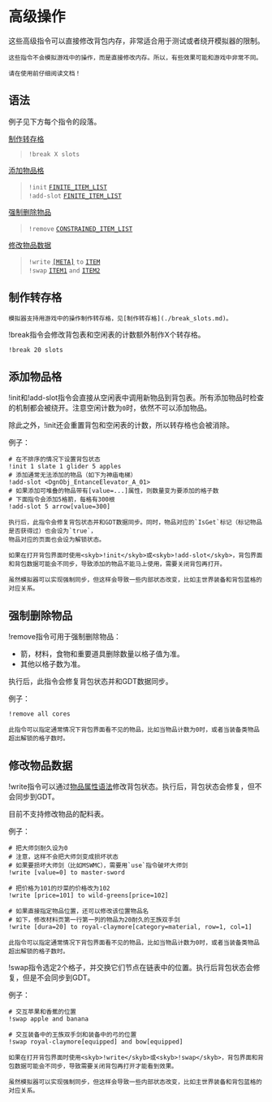 # 高级操作

这些高级指令可以直接修改背包内存，非常适合用于测试或者绕开模拟器的限制。

```admonish danger title="危险"
这些指令不会模拟游戏中的操作，而是直接修改内存。所以，有些效果可能和游戏中非常不同。

请在使用前仔细阅读文档！
```

## 语法

例子见下方每个指令的段落。

[制作转存格](#制作转存格)
> `!break X slots` <br>

[添加物品格](#添加物品格)
> `!init` [`FINITE_ITEM_LIST`](../user/syntax_item.md) <br>
> `!add-slot` [`FINITE_ITEM_LIST`](../user/syntax_item.md) <br>

[强制删除物品](#强制删除物品)
> `!remove` [`CONSTRAINED_ITEM_LIST`](../user/syntax_item.md) <br>

[修改物品数据](#修改物品数据)
> `!write` [`[META]`](../user/syntax_item.md#属性) `to` [`ITEM`](../user/syntax_item.md)<br>
> `!swap` [`ITEM1`](../user/syntax_item.md) `and` [`ITEM2`](../user/syntax_item.md) <br>

## 制作转存格

```admonish tip title="技巧"
模拟器支持用游戏中的操作制作转存格，见[制作转存格](./break_slots.md)。
```

<skyb>!break</skyb>指令会修改背包表和空闲表的计数额外制作X个转存格。

```skybook
!break 20 slots
```

## 添加物品格
<skyb>!init</skyb>和<skyb>!add-slot</skyb>指令会直接从空闲表中调用新物品到背包表。所有添加物品时检查的机制都会被绕开。注意空闲计数为`0`时，依然不可以添加物品。

除此之外，<skyb>!init</skyb>还会重置背包和空闲表的计数，所以转存格也会被消除。

例子：
```skybook
# 在不排序的情况下设置背包状态
!init 1 slate 1 glider 5 apples
# 添加通常无法添加的物品（如下为神庙电梯）
!add-slot <DgnObj_EntanceElevator_A_01>
# 如果添加可堆叠的物品带有[value=...]属性，则数量变为要添加的格子数
# 下面指令会添加5格箭，每格有300根
!add-slot 5 arrow[value=300]
```

```admonish note title="信息"
执行后，此指令会修复背包状态并和GDT数据同步。同时，物品对应的`IsGet`标记（标记物品是否获得过）也会设为`true`，
物品对应的页面也会设为解锁状态。
```

```admonish danger title="特别注意"
如果在打开背包界面时使用<skyb>!init</skyb>或<skyb>!add-slot</skyb>，背包界面和背包数据可能会不同步，导致添加的物品不能马上使用，需要关闭背包再打开。

虽然模拟器可以实现强制同步，但这样会导致一些内部状态改变，比如主世界装备和背包蓝格的对应关系。
```


## 强制删除物品

<skyb>!remove</skyb>指令可用于强制删除物品：
- 箭，材料，食物和重要道具删除数量以格子值为准。
- 其他以格子数为准。

执行后，此指令会修复背包状态并和GDT数据同步。


例子：
```skybook
!remove all cores
```

```admonish warning title="注意"
此指令可以指定通常情况下背包界面看不见的物品，比如当物品计数为0时，或者当装备类物品超出解锁的格子数时。
```


## 修改物品数据

<skyb>!write</skyb>指令可以通过[物品属性语法](../user/syntax_item.md#属性)修改背包状态。执行后，背包状态会修复，但不会同步到GDT。

目前不支持修改物品的配料表。

例子：

```skybook
# 把大师剑耐久设为0
# 注意，这样不会把大师剑变成损坏状态
# 如果要损坏大师剑（比如MSWMC），需要用`use`指令破坏大师剑
!write [value=0] to master-sword

# 把价格为101的炒菜的价格改为102
!write [price=101] to wild-greens[price=102]

# 如果直接指定物品位置，还可以修改该位置物品名
# 如下，修改材料页第一行第一列的物品为20耐久的王族双手剑
!write [dura=20] to royal-claymore[category=material, row=1, col=1]
```

```admonish warning title="注意"
此指令可以指定通常情况下背包界面看不见的物品，比如当物品计数为0时，或者当装备类物品超出解锁的格子数时。
```

<skyb>!swap</skyb>指令选定2个格子，并交换它们节点在链表中的位置。执行后背包状态会修复，但是不会同步到GDT。

例子：

```skybook
# 交互苹果和香蕉的位置
!swap apple and banana

# 交互装备中的王族双手剑和装备中的弓的位置
!swap royal-claymore[equipped] and bow[equipped]
```

```admonish danger title="特别注意"
如果在打开背包界面时使用<skyb>!write</skyb>或<skyb>!swap</skyb>，背包界面和背包数据可能会不同步，导致需要关闭背包再打开才能看到效果。

虽然模拟器可以实现强制同步，但这样会导致一些内部状态改变，比如主世界装备和背包蓝格的对应关系。
```
